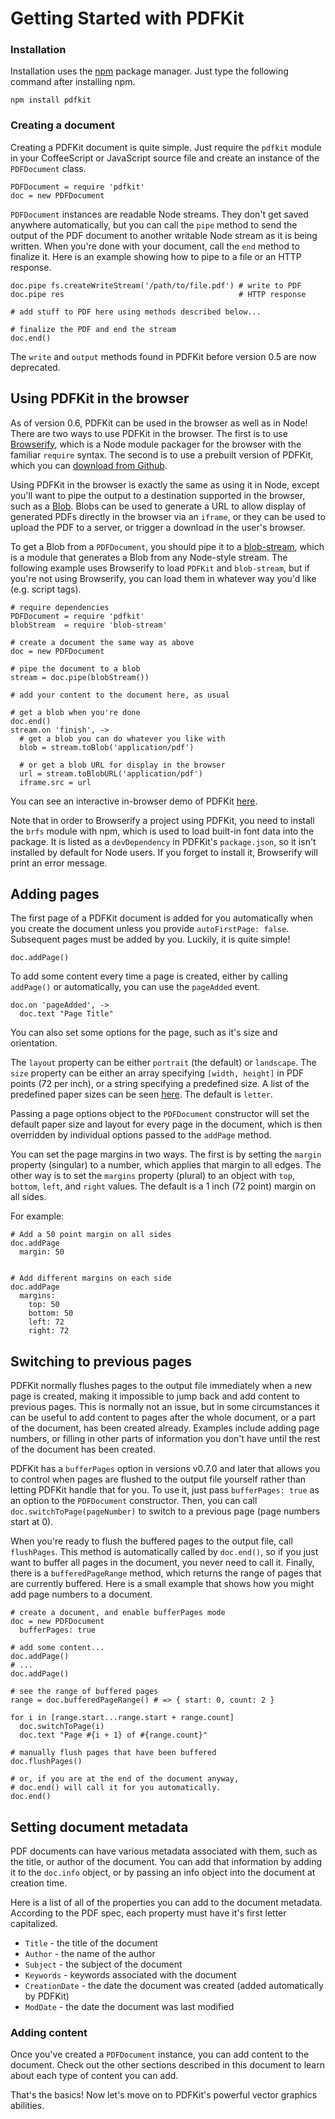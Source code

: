 # Getting Started with PDFKit

### Installation

Installation uses the [npm](http://npmjs.org/) package manager. Just type the
following command after installing npm.
    
    npm install pdfkit

### Creating a document

Creating a PDFKit document is quite simple. Just require the `pdfkit` module
in your CoffeeScript or JavaScript source file and create an instance of the
`PDFDocument` class.

    PDFDocument = require 'pdfkit'
    doc = new PDFDocument
    
`PDFDocument` instances are readable Node streams. They don't get saved anywhere automatically,
but you can call the `pipe` method to send the output of the PDF document to another
writable Node stream as it is being written. When you're done with your document, call
the `end` method to finalize it. Here is an example showing how to pipe to a file or an HTTP response.

    doc.pipe fs.createWriteStream('/path/to/file.pdf') # write to PDF
    doc.pipe res                                       # HTTP response
    
    # add stuff to PDF here using methods described below...
    
    # finalize the PDF and end the stream
    doc.end()
    
The `write` and `output` methods found in PDFKit before version 0.5 are now deprecated.

## Using PDFKit in the browser

As of version 0.6, PDFKit can be used in the browser as well as in Node! 
There are two ways to use PDFKit in the browser.  The first is to use [Browserify](http://browserify.org/),
which is a Node module packager for the browser with the familiar `require` syntax.  The second is to use
a prebuilt version of PDFKit, which you can [download from Github](https://github.com/devongovett/pdfkit/releases).

Using PDFKit in the browser is exactly the same as using it in Node, except you'll want to pipe the 
output to a destination supported in the browser, such as a 
[Blob](https://developer.mozilla.org/en-US/docs/Web/API/Blob). Blobs can be used
to generate a URL to allow display of generated PDFs directly in the browser via an `iframe`, or they can
be used to upload the PDF to a server, or trigger a download in the user's browser.

To get a Blob from a `PDFDocument`, you should pipe it to a [blob-stream](https://github.com/devongovett/blob-stream),
which is a module that generates a Blob from any Node-style stream.  The following example uses Browserify to load 
`PDFKit` and `blob-stream`, but if you're not using Browserify, you can load them in whatever way you'd like (e.g. script tags).

    # require dependencies
    PDFDocument = require 'pdfkit'
    blobStream  = require 'blob-stream'

    # create a document the same way as above
    doc = new PDFDocument

    # pipe the document to a blob
    stream = doc.pipe(blobStream())

    # add your content to the document here, as usual

    # get a blob when you're done
    doc.end()
    stream.on 'finish', ->
      # get a blob you can do whatever you like with
      blob = stream.toBlob('application/pdf')

      # or get a blob URL for display in the browser
      url = stream.toBlobURL('application/pdf')
      iframe.src = url
      
You can see an interactive in-browser demo of PDFKit [here](http://pdfkit.org/demo/browser.html).

Note that in order to Browserify a project using PDFKit, you need to install the `brfs` module with npm, 
which is used to load built-in font data into the package. It is listed as a `devDependency` in 
PDFKit's `package.json`, so it isn't installed by default for Node users. 
If you forget to install it, Browserify will print an error message.

## Adding pages

The first page of a PDFKit document is added for you automatically when you
create the document unless you provide `autoFirstPage: false`. Subsequent pages must be added by you. Luckily, it is
quite simple!
    
    doc.addPage()

To add some content every time a page is created, either by calling `addPage()` or automatically, you can use the `pageAdded` event.
    
    doc.on 'pageAdded', ->
      doc.text "Page Title"

You can also set some options for the page, such as it's size and orientation.

The `layout` property can be either `portrait` (the default) or `landscape`.
The `size` property can be either an array specifying `[width, height]` in PDF
points (72 per inch), or a string specifying a predefined size. A
list of the predefined paper sizes can be seen [here](http://pdfkit.org/docs/paper_sizes.html). The
default is `letter`.

Passing a page options object to the `PDFDocument` constructor will
set the default paper size and layout for every page in the document, which is
then overridden by individual options passed to the `addPage` method.

You can set the page margins in two ways. The first is by setting the `margin` 
property (singular) to a number, which applies that margin to all edges. The
other way is to set the `margins` property (plural) to an object with `top`,
`bottom`, `left`, and `right` values.  The default is a 1 inch (72 point) margin
on all sides.

For example:

    # Add a 50 point margin on all sides
    doc.addPage
      margin: 50

      
    # Add different margins on each side
    doc.addPage
      margins:
        top: 50
        bottom: 50
        left: 72
        right: 72
        
## Switching to previous pages

PDFKit normally flushes pages to the output file immediately when a new page is created, making
it impossible to jump back and add content to previous pages.  This is normally not an issue, but
in some circumstances it can be useful to add content to pages after the whole document, or a part
of the document, has been created already.  Examples include adding page numbers, or filling in other
parts of information you don't have until the rest of the document has been created.

PDFKit has a `bufferPages` option in versions v0.7.0 and later that allows you to control when
pages are flushed to the output file yourself rather than letting PDFKit handle that for you. To use
it, just pass `bufferPages: true` as an option to the `PDFDocument` constructor.  Then, you can call
`doc.switchToPage(pageNumber)` to switch to a previous page (page numbers start at 0).

When you're ready to flush the buffered pages to the output file, call `flushPages`.
This method is automatically called by `doc.end()`, so if you just want to buffer all pages in the document, you
never need to call it.  Finally, there is a `bufferedPageRange` method, which returns the range
of pages that are currently buffered.  Here is a small example that shows how you might add page 
numbers to a document.

    # create a document, and enable bufferPages mode
    doc = new PDFDocument
      bufferPages: true
      
    # add some content...
    doc.addPage()
    # ...
    doc.addPage()
    
    # see the range of buffered pages
    range = doc.bufferedPageRange() # => { start: 0, count: 2 }
    
    for i in [range.start...range.start + range.count]
      doc.switchToPage(i)
      doc.text "Page #{i + 1} of #{range.count}"
        
    # manually flush pages that have been buffered
    doc.flushPages()
    
    # or, if you are at the end of the document anyway,
    # doc.end() will call it for you automatically.
    doc.end()

## Setting document metadata

PDF documents can have various metadata associated with them, such as the
title, or author of the document. You can add that information by adding it to
the `doc.info` object, or by passing an info object into the document at
creation time.

Here is a list of all of the properties you can add to the document metadata.
According to the PDF spec, each property must have it's first letter
capitalized.

  * `Title` - the title of the document
  * `Author` - the name of the author
  * `Subject` - the subject of the document
  * `Keywords` - keywords associated with the document
  * `CreationDate` - the date the document was created (added automatically by PDFKit)
  * `ModDate` - the date the document was last modified

### Adding content

Once you've created a `PDFDocument` instance, you can add content to the
document. Check out the other sections described in this document to
learn about each type of content you can add.

That's the basics! Now let's move on to PDFKit's powerful vector graphics
abilities.
